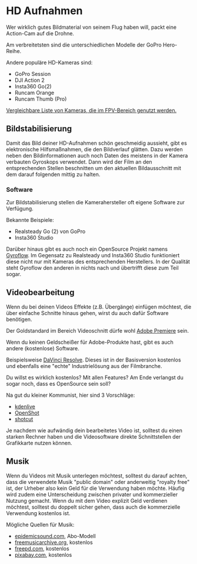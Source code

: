 # HD Aufnahmen

Wer wirklich gutes Bildmaterial von seinem Flug haben will, packt eine Action-Cam auf die Drohne.

Am verbreitetsten sind die unterschiedlichen Modelle der GoPro Hero-Reihe.

Andere populäre HD-Kameras sind:

- GoPro Session
- DJI Action 2
- Insta360 Go(2)
- Runcam Orange
- Runcam Thumb (Pro)

[Vergleichbare Liste von Kameras, die im FPV-Bereich genutzt werden.](https://docs.google.com/spreadsheets/d/1flQCDGzn3iUM2gqrI4_A_eQeZDlQujl-d9SckiypVXU/edit?usp=sharing)

## Bildstabilisierung

Damit das Bild deiner HD-Aufnahmen schön geschmeidig aussieht, gibt es elektronische Hilfsmaßnahmen, die den Bildverlauf glätten. Dazu werden neben den Bildinformationen auch noch Daten des meistens in der Kamera verbauten Gyroskops verwendet. Dann wird der Film an den entsprechenden Stellen beschnitten um den aktuellen Bildausschnitt mit dem darauf folgenden mittig zu halten.

### Software

Zur Bildstabilisierung stellen die Kamerahersteller oft eigene Software zur Verfügung.

Bekannte Beispiele:

- Realsteady Go (2) von GoPro
- Insta360 Studio

Darüber hinaus gibt es auch noch ein OpenSource Projekt namens [Gyroflow](https://gyroflow.xyz/). Im Gegensatz zu Realsteady und Insta360 Studio funktioniert diese nicht nur mit Kameras des entsprechenden Herstellers. In der Qualität steht Gyroflow den anderen in nichts nach und übertrifft diese zum Teil sogar.

## Videobearbeitung

Wenn du bei deinen Videos Effekte (z.B. Übergänge) einfügen möchtest, die über einfache Schnitte hinaus gehen, wirst du auch dafür Software benötigen.

Der Goldstandard im Bereich Videoschnitt dürfe wohl [Adobe Premiere](https://www.adobe.com/de/products/premiere.html) sein.

Wenn du keinen Geldscheißer für Adobe-Produkte hast, gibt es auch andere (kostenlose) Software.

Beispielsweise [DaVinci Resolve](https://www.blackmagicdesign.com/de/products/davinciresolve/). Dieses ist in der Basisversion kostenlos und ebenfalls eine "echte" Industrielösung aus der Filmbranche.

Du willst es wirklich kostenlos? Mit allen Features? Am Ende verlangst du sogar noch, dass es OpenSource sein soll?

Na gut du kleiner Kommunist, hier sind 3 Vorschläge:

- [kdenlive](https://kdenlive.org/)
- [OpenShot](https://www.openshot.org/de/)
- [shotcut](https://www.shotcut.org/)

Je nachdem wie aufwändig dein bearbeitetes Video ist, solltest du einen starken Rechner haben und die Videosoftware direkte Schnittstellen der Grafikkarte nutzen können.

## Musik

Wenn du Videos mit Musik unterlegen möchtest, solltest du darauf achten, dass die verwendete Musik "public domain" oder anderweitig "royalty free" ist, der Urheber also kein Geld für die Verwendung haben möchte. Häufig wird zudem eine Unterscheidung zwischen privater und kommerzieller Nutzung gemacht. Wenn du mit dem Video explizit Geld verdienen möchtest, solltest du doppelt sicher gehen, dass auch die kommerzielle Verwendung kostenlos ist.

Mögliche Quellen für Musik:

- [epidemicsound.com](https://www.epidemicsound.com/), Abo-Modell
- [freemusicarchive.org](https://freemusicarchive.org), kostenlos
- [freepd.com](https://freepd.com/), kostenlos
- [pixabay.com](https://pixabay.com), kostenlos
